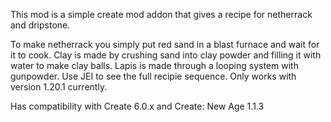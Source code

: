 This mod is a simple create mod addon that gives a recipe for netherrack and dripstone.

To make netherrack you simply put red sand in a blast furnace and wait for it to cook. 
Clay is made by crushing sand into clay powder and filling it with water to make clay balls.
Lapis is made through a looping system with gunpowder. Use JEI to see the full recipie sequence.
Only works with version 1.20.1 currently.

Has compatibility with Create 6.0.x and Create: New Age 1.1.3
